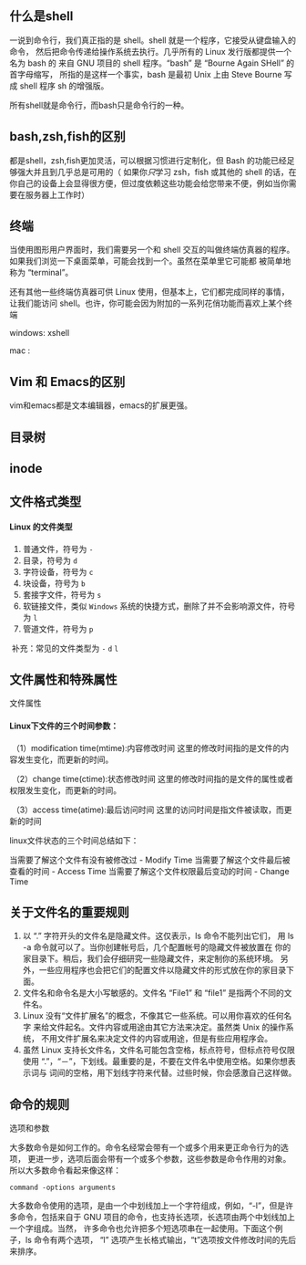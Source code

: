 ## 什么是shell

一说到命令行，我们真正指的是 shell。shell 就是一个程序，它接受从键盘输入的命令， 然后把命令传递给操作系统去执行。几乎所有的 Linux 发行版都提供一个名为 bash 的 来自 GNU 项目的 shell 程序。“bash” 是 “Bourne Again SHell” 的首字母缩写， 所指的是这样一个事实，bash 是最初 Unix 上由 Steve Bourne 写成 shell 程序 sh 的增强版。

所有shell就是命令行，而bash只是命令行的一种。

## bash,zsh,fish的区别

都是shell，zsh,fish更加灵活，可以根据习惯进行定制化，但 Bash 的功能已经足够强大并且到几乎总是可用的（ 如果你*只*学习 zsh，fish 或其他的 shell 的话，在你自己的设备上会显得很方便，但过度依赖这些功能会给您带来不便，例如当你需要在服务器上工作时）



## 终端

当使用图形用户界面时，我们需要另一个和 shell 交互的叫做终端仿真器的程序。 如果我们浏览一下桌面菜单，可能会找到一个。虽然在菜单里它可能都 被简单地称为 “terminal”。

还有其他一些终端仿真器可供 Linux 使用，但基本上，它们都完成同样的事情， 让我们能访问 shell。也许，你可能会因为附加的一系列花俏功能而喜欢上某个终端

windows:     xshell

mac :



## Vim 和 Emacs的区别

vim和emacs都是文本编辑器，emacs的扩展更强。



## 目录树







## inode



## 文件格式类型

#### Linux 的文件类型

1. 普通文件，符号为 `-`
2. 目录，符号为 `d`
3. 字符设备，符号为 `c`
4. 块设备，符号为 `b`
5. 套接字文件，符号为 `s`
6. 软链接文件，类似 `Windows` 系统的快捷方式，删除了并不会影响源文件，符号为 `l`
7. 管道文件，符号为 `p`

​        补充：常见的文件类型为 `-` `d` `l`



## 文件属性和特殊属性



文件属性

#### Linux下文件的三个时间参数：

​    （1）modification time(mtime):内容修改时间
​        这里的修改时间指的是文件的内容发生变化，而更新的时间。

​    （2）change time(ctime):状态修改时间
​        这里的修改时间指的是文件的属性或者权限发生变化，而更新的时间。

​    （3）access time(atime):最后访问时间
​        这里的访问时间是指文件被读取，而更新的时间

  linux文件状态的三个时间总结如下：

当需要了解这个文件有没有被修改过 -  Modify Time
当需要了解这个文件最后被查看的时间 - Access Time
当需要了解这个文件权限最后变动的时间 - Change Time  



## 关于文件名的重要规则

1. 以 “.” 字符开头的文件名是隐藏文件。这仅表示，ls 命令不能列出它们， 用 ls -a 命令就可以了。当你创建帐号后，几个配置帐号的隐藏文件被放置在 你的家目录下。稍后，我们会仔细研究一些隐藏文件，来定制你的系统环境。 另外，一些应用程序也会把它们的配置文件以隐藏文件的形式放在你的家目录下面。
2. 文件名和命令名是大小写敏感的。文件名 “File1” 和 “file1” 是指两个不同的文件名。
3. Linux 没有“文件扩展名”的概念，不像其它一些系统。可以用你喜欢的任何名字 来给文件起名。文件内容或用途由其它方法来决定。虽然类 Unix 的操作系统， 不用文件扩展名来决定文件的内容或用途，但是有些应用程序会。
4. 虽然 Linux 支持长文件名，文件名可能包含空格，标点符号，但标点符号仅限 使用 “.”，“－”，下划线。最重要的是，不要在文件名中使用空格。如果你想表示词与 词间的空格，用下划线字符来代替。过些时候，你会感激自己这样做。

## 命令的规则



选项和参数

大多数命令是如何工作的。命令名经常会带有一个或多个用来更正命令行为的选项， 更进一步，选项后面会带有一个或多个参数，这些参数是命令作用的对象。所以大多数命令看起来像这样：

```
command -options arguments
```

大多数命令使用的选项，是由一个中划线加上一个字符组成，例如，“-l”，但是许多命令，包括来自于 GNU 项目的命令，也支持长选项，长选项由两个中划线加上一个字组成。当然， 许多命令也允许把多个短选项串在一起使用。下面这个例子，ls 命令有两个选项， “l” 选项产生长格式输出，“t”选项按文件修改时间的先后来排序。





